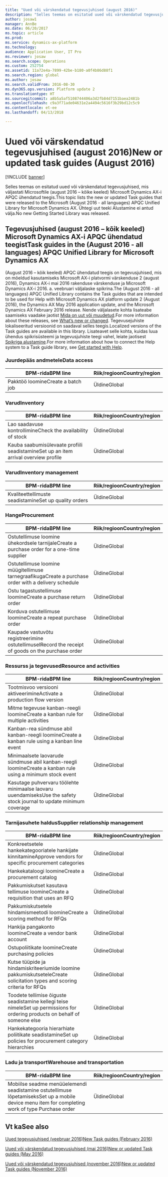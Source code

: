 ```yaml
---
title: "Uued või värskendatud tegevusjuhised (august 2016)"
description: "Selles teemas on esitatud uued või värskendatud tegevusjuhised, mis väljastati Microsoftile (august 2016 – kõike keeled) Microsoft Dynamics AX-i APQC ühendatud teegis. Ühtegi uut teeki Alustamine ei antud välja."
author: josaw1
manager: AnnBe
ms.date: 06/20/2017
ms.topic: article
ms.prod: 
ms.service: dynamics-ax-platform
ms.technology: 
audience: Application User, IT Pro
ms.reviewer: josaw
ms.search.scope: Operations
ms.custom: 252754
ms.assetid: 11a72e4a-7899-42be-b180-a0f4b86d88f1
ms.search.region: global
ms.author: josaw
ms.search.validFrom: 2016-08-30
ms.dyn365.ops.version: Platform update 2
ms.translationtype: HT
ms.sourcegitcommit: a8b5a5af5108744406a3d2fb84d7151baea2481b
ms.openlocfilehash: c9a3f71ade04631e2a4494c5616f3b29bd12c5c9
ms.contentlocale: et-ee
ms.lasthandoff: 04/13/2018

---
```


# <a name="new-or-updated-task-guides-august-2016"></a><span data-ttu-id="0f936-104">Uued või värskendatud tegevusjuhised (august 2016)</span><span class="sxs-lookup"><span data-stu-id="0f936-104">New or updated task guides (August 2016)</span></span>

[!INCLUDE [banner](../includes/banner.md)]

<span data-ttu-id="0f936-105">Selles teemas on esitatud uued või värskendatud tegevusjuhised, mis väljastati Microsoftile (august 2016 – kõike keeled) Microsoft Dynamics AX-i APQC ühendatud teegis.</span><span class="sxs-lookup"><span data-stu-id="0f936-105">This topic lists the new or updated Task guides that were released to the Microsoft (August 2016 - all languages) APQC Unified Library for Microsoft Dynamics AX.</span></span> <span data-ttu-id="0f936-106">Ühtegi uut teeki Alustamine ei antud välja.</span><span class="sxs-lookup"><span data-stu-id="0f936-106">No new Getting Started Library was released.</span></span>

<a name="task-guides-in-the-august-2016---all-languages-apqc-unified-library-for-microsoft-dynamics-ax"></a><span data-ttu-id="0f936-107">[]()Tegevusjuhised (august 2016 – kõik keeled) Microsoft Dynamics AX-i APQC ühendatud teegist</span><span class="sxs-lookup"><span data-stu-id="0f936-107">[]()Task guides in the (August 2016 - all languages) APQC Unified Library for Microsoft Dynamics AX</span></span>
---------------------------------------------------------------------------------------------------

<span data-ttu-id="0f936-108">(August 2016 – kõik keeled) APQC ühendatud teegis on tegevusjuhised, mis on mõeldud kasutamiseks Microsoft AX-i platvormi värskenduse 2 (august 2016), Dynamics AX-i mai 2016 rakenduse värskenduse ja Microsoft Dynamics AX-i 2016. a. veebruari väljalaske spikrina.</span><span class="sxs-lookup"><span data-stu-id="0f936-108">The (August 2016 - all languages) APQC Unified Library contains the Task guides that are intended to be used for Help with Microsoft Dynamics AX platform update 2 (August 2016), the Dynamics AX May 2016 application update, and the Microsoft Dynamics AX February 2016 release.</span></span> <span data-ttu-id="0f936-109">Nende väljalasete kohta lisateabe saamiseks vaadake jaotist [Mida on uut või muudetud](whats-new-changed.md).</span><span class="sxs-lookup"><span data-stu-id="0f936-109">For more information about these releases, see [What’s new or changed](whats-new-changed.md).</span></span> <span data-ttu-id="0f936-110">Tegevusejuhiste lokaliseeritud versioonid on saadaval selles teegis.</span><span class="sxs-lookup"><span data-stu-id="0f936-110">Localized versions of the Task guides are available in this library.</span></span> <span data-ttu-id="0f936-111">Lisateavet selle kohta, kuidas luua ühendus spikrisüsteemi ja tegevusjuhiste teegi vahel, leiate jaotisest [Spikriga alustamine](help-overview.md).</span><span class="sxs-lookup"><span data-stu-id="0f936-111">For more information about how to connect the Help system to a Task guide library, see [Get started with Help](help-overview.md).</span></span>

### <a name="data-access"></a><span data-ttu-id="0f936-112">Juurdepääs andmetele</span><span class="sxs-lookup"><span data-stu-id="0f936-112">Data access</span></span>

| <span data-ttu-id="0f936-113">BPM-rida</span><span class="sxs-lookup"><span data-stu-id="0f936-113">BPM line</span></span>           | <span data-ttu-id="0f936-114">Riik/regioon</span><span class="sxs-lookup"><span data-stu-id="0f936-114">Country/region</span></span> |
|--------------------|----------------|
| <span data-ttu-id="0f936-115">Pakktöö loomine</span><span class="sxs-lookup"><span data-stu-id="0f936-115">Create a batch job</span></span> | <span data-ttu-id="0f936-116">Üldine</span><span class="sxs-lookup"><span data-stu-id="0f936-116">Global</span></span>         |

### <a name="inventory"></a><span data-ttu-id="0f936-117">Varud</span><span class="sxs-lookup"><span data-stu-id="0f936-117">Inventory</span></span>

| <span data-ttu-id="0f936-118">BPM-rida</span><span class="sxs-lookup"><span data-stu-id="0f936-118">BPM line</span></span>                                | <span data-ttu-id="0f936-119">Riik/regioon</span><span class="sxs-lookup"><span data-stu-id="0f936-119">Country/region</span></span> |
|-----------------------------------------|----------------|
| <span data-ttu-id="0f936-120">Lao saadavuse kontrollimine</span><span class="sxs-lookup"><span data-stu-id="0f936-120">Check the availability of stock</span></span>         | <span data-ttu-id="0f936-121">Üldine</span><span class="sxs-lookup"><span data-stu-id="0f936-121">Global</span></span>         |
| <span data-ttu-id="0f936-122">Kauba saabumisülevaate profiili seadistamine</span><span class="sxs-lookup"><span data-stu-id="0f936-122">Set up an item arrival overview profile</span></span> | <span data-ttu-id="0f936-123">Üldine</span><span class="sxs-lookup"><span data-stu-id="0f936-123">Global</span></span>         |

### <a name="inventory-management"></a><span data-ttu-id="0f936-124">Varud</span><span class="sxs-lookup"><span data-stu-id="0f936-124">Inventory management</span></span>

| <span data-ttu-id="0f936-125">BPM-rida</span><span class="sxs-lookup"><span data-stu-id="0f936-125">BPM line</span></span>              | <span data-ttu-id="0f936-126">Riik/regioon</span><span class="sxs-lookup"><span data-stu-id="0f936-126">Country/region</span></span> |
|-----------------------|----------------|
| <span data-ttu-id="0f936-127">Kvaliteettellimuste seadistamine</span><span class="sxs-lookup"><span data-stu-id="0f936-127">Set up quality orders</span></span> | <span data-ttu-id="0f936-128">Üldine</span><span class="sxs-lookup"><span data-stu-id="0f936-128">Global</span></span>         |

### <a name="procurement"></a><span data-ttu-id="0f936-129">Hange</span><span class="sxs-lookup"><span data-stu-id="0f936-129">Procurement</span></span>

| <span data-ttu-id="0f936-130">BPM-rida</span><span class="sxs-lookup"><span data-stu-id="0f936-130">BPM line</span></span>                                          | <span data-ttu-id="0f936-131">Riik/regioon</span><span class="sxs-lookup"><span data-stu-id="0f936-131">Country/region</span></span> |
|---------------------------------------------------|----------------|
| <span data-ttu-id="0f936-132">Ostutellimuse loomine ühekordsele tarnijale</span><span class="sxs-lookup"><span data-stu-id="0f936-132">Create a purchase order for a one-time supplier</span></span>   | <span data-ttu-id="0f936-133">Üldine</span><span class="sxs-lookup"><span data-stu-id="0f936-133">Global</span></span>         |
| <span data-ttu-id="0f936-134">Ostutellimuse loomine müügitellimuse tarnegraafikuga</span><span class="sxs-lookup"><span data-stu-id="0f936-134">Create a purchase order with a delivery schedule</span></span>  | <span data-ttu-id="0f936-135">Üldine</span><span class="sxs-lookup"><span data-stu-id="0f936-135">Global</span></span>         |
| <span data-ttu-id="0f936-136">Ostu tagastustellimuse loomine</span><span class="sxs-lookup"><span data-stu-id="0f936-136">Create a purchase return order</span></span>                    | <span data-ttu-id="0f936-137">Üldine</span><span class="sxs-lookup"><span data-stu-id="0f936-137">Global</span></span>         |
| <span data-ttu-id="0f936-138">Korduva ostutellimuse loomine</span><span class="sxs-lookup"><span data-stu-id="0f936-138">Create a repeat purchase order</span></span>                    | <span data-ttu-id="0f936-139">Üldine</span><span class="sxs-lookup"><span data-stu-id="0f936-139">Global</span></span>         |
| <span data-ttu-id="0f936-140">Kaupade vastuvõtu registreerimine ostutellimusel</span><span class="sxs-lookup"><span data-stu-id="0f936-140">Record the receipt of goods on the purchase order</span></span> | <span data-ttu-id="0f936-141">Üldine</span><span class="sxs-lookup"><span data-stu-id="0f936-141">Global</span></span>         |

### <a name="resource-and-activities"></a><span data-ttu-id="0f936-142">Ressurss ja tegevused</span><span class="sxs-lookup"><span data-stu-id="0f936-142">Resource and activities</span></span>

| <span data-ttu-id="0f936-143">BPM-rida</span><span class="sxs-lookup"><span data-stu-id="0f936-143">BPM line</span></span>                                                | <span data-ttu-id="0f936-144">Riik/regioon</span><span class="sxs-lookup"><span data-stu-id="0f936-144">Country/region</span></span> |
|---------------------------------------------------------|----------------|
| <span data-ttu-id="0f936-145">Tootmisvoo versiooni aktiveerimine</span><span class="sxs-lookup"><span data-stu-id="0f936-145">Activate a production flow version</span></span>                      | <span data-ttu-id="0f936-146">Üldine</span><span class="sxs-lookup"><span data-stu-id="0f936-146">Global</span></span>         |
| <span data-ttu-id="0f936-147">Mitme tegevuse kanban-reegli loomine</span><span class="sxs-lookup"><span data-stu-id="0f936-147">Create a kanban rule for multiple activities</span></span>            | <span data-ttu-id="0f936-148">Üldine</span><span class="sxs-lookup"><span data-stu-id="0f936-148">Global</span></span>         |
| <span data-ttu-id="0f936-149">Kanban-rea sündmuse abil kanban-reegli loomine</span><span class="sxs-lookup"><span data-stu-id="0f936-149">Create a kanban rule using a kanban line event</span></span>          | <span data-ttu-id="0f936-150">Üldine</span><span class="sxs-lookup"><span data-stu-id="0f936-150">Global</span></span>         |
| <span data-ttu-id="0f936-151">Minimaalsete laovarude sündmuse abil kanban-reegli loomine</span><span class="sxs-lookup"><span data-stu-id="0f936-151">Create a kanban rule using a minimum stock event</span></span>        | <span data-ttu-id="0f936-152">Üldine</span><span class="sxs-lookup"><span data-stu-id="0f936-152">Global</span></span>         |
| <span data-ttu-id="0f936-153">Kasutage puhvervaru töölehte minimaalse laovaru uuendamiseks</span><span class="sxs-lookup"><span data-stu-id="0f936-153">Use the safety stock journal to update minimum coverage</span></span> | <span data-ttu-id="0f936-154">Üldine</span><span class="sxs-lookup"><span data-stu-id="0f936-154">Global</span></span>         |

### <a name="supplier-relationship-management"></a><span data-ttu-id="0f936-155">Tarnijasuhete haldus</span><span class="sxs-lookup"><span data-stu-id="0f936-155">Supplier relationship management</span></span>

| <span data-ttu-id="0f936-156">BPM-rida</span><span class="sxs-lookup"><span data-stu-id="0f936-156">BPM line</span></span>                                                           | <span data-ttu-id="0f936-157">Riik/regioon</span><span class="sxs-lookup"><span data-stu-id="0f936-157">Country/region</span></span> |
|--------------------------------------------------------------------|----------------|
| <span data-ttu-id="0f936-158">Konkreetsetele hankekategooriatele hankijate kinnitamine</span><span class="sxs-lookup"><span data-stu-id="0f936-158">Approve vendors for specific procurement categories</span></span>                | <span data-ttu-id="0f936-159">Üldine</span><span class="sxs-lookup"><span data-stu-id="0f936-159">Global</span></span>         |
| <span data-ttu-id="0f936-160">Hankekataloogi loomine</span><span class="sxs-lookup"><span data-stu-id="0f936-160">Create a procurement catalog</span></span>                                       | <span data-ttu-id="0f936-161">Üldine</span><span class="sxs-lookup"><span data-stu-id="0f936-161">Global</span></span>         |
| <span data-ttu-id="0f936-162">Pakkumiskutset kasutava tellimuse loomine</span><span class="sxs-lookup"><span data-stu-id="0f936-162">Create a requisition that uses an RFQ</span></span>                              | <span data-ttu-id="0f936-163">Üldine</span><span class="sxs-lookup"><span data-stu-id="0f936-163">Global</span></span>         |
| <span data-ttu-id="0f936-164">Pakkumiskutsetele hindamismeetodi loomine</span><span class="sxs-lookup"><span data-stu-id="0f936-164">Create a scoring method for RFQs</span></span>                                   | <span data-ttu-id="0f936-165">Üldine</span><span class="sxs-lookup"><span data-stu-id="0f936-165">Global</span></span>         |
| <span data-ttu-id="0f936-166">Hankija pangakonto loomine</span><span class="sxs-lookup"><span data-stu-id="0f936-166">Create a vendor bank account</span></span>                                       | <span data-ttu-id="0f936-167">Üldine</span><span class="sxs-lookup"><span data-stu-id="0f936-167">Global</span></span>         |
| <span data-ttu-id="0f936-168">Ostupoliitikate loomine</span><span class="sxs-lookup"><span data-stu-id="0f936-168">Create purchasing policies</span></span>                                         | <span data-ttu-id="0f936-169">Üldine</span><span class="sxs-lookup"><span data-stu-id="0f936-169">Global</span></span>         |
| <span data-ttu-id="0f936-170">Kutse tüüpide ja hindamiskriteeriumide loomine pakkumiskutsetele</span><span class="sxs-lookup"><span data-stu-id="0f936-170">Create solicitation types and scoring criteria for RFQs</span></span>            | <span data-ttu-id="0f936-171">Üldine</span><span class="sxs-lookup"><span data-stu-id="0f936-171">Global</span></span>         |
| <span data-ttu-id="0f936-172">Toodete tellimise õiguste seadistamine kellegi teise nimele</span><span class="sxs-lookup"><span data-stu-id="0f936-172">Set up permissions for ordering products on behalf of someone else</span></span> | <span data-ttu-id="0f936-173">Üldine</span><span class="sxs-lookup"><span data-stu-id="0f936-173">Global</span></span>         |
| <span data-ttu-id="0f936-174">Hankekategooria hierarhiate poliitikate seadistamine</span><span class="sxs-lookup"><span data-stu-id="0f936-174">Set up policies for procurement category hierarchies</span></span>               | <span data-ttu-id="0f936-175">Üldine</span><span class="sxs-lookup"><span data-stu-id="0f936-175">Global</span></span>         |

### <a name="warehouse-and-transportation"></a><span data-ttu-id="0f936-176">Ladu ja transport</span><span class="sxs-lookup"><span data-stu-id="0f936-176">Warehouse and transportation</span></span>

| <span data-ttu-id="0f936-177">BPM-rida</span><span class="sxs-lookup"><span data-stu-id="0f936-177">BPM line</span></span>                                                                    | <span data-ttu-id="0f936-178">Riik/regioon</span><span class="sxs-lookup"><span data-stu-id="0f936-178">Country/region</span></span> |
|-----------------------------------------------------------------------------|----------------|
| <span data-ttu-id="0f936-179">Mobiilse seadme menüüelemendi seadistamine ostutellimuse lõpetamiseks</span><span class="sxs-lookup"><span data-stu-id="0f936-179">Set up a mobile device menu item for completing work of type Purchase order</span></span> | <span data-ttu-id="0f936-180">Üldine</span><span class="sxs-lookup"><span data-stu-id="0f936-180">Global</span></span>         |



<a name="see-also"></a><span data-ttu-id="0f936-181">Vt ka</span><span class="sxs-lookup"><span data-stu-id="0f936-181">See also</span></span>
--------

[<span data-ttu-id="0f936-182">Uued tegevusjuhised (veebruar 2016)</span><span class="sxs-lookup"><span data-stu-id="0f936-182">New Task guides (February 2016)</span></span>](new-task-guides-available-february-2016.md)

[<span data-ttu-id="0f936-183">Uued või värskendatud tegevusjuhised (mai 2016)</span><span class="sxs-lookup"><span data-stu-id="0f936-183">New or updated Task guides (May 2016)</span></span>](new-updated-task-guides-available-may-2016.md)

[<span data-ttu-id="0f936-184">Uued või värskendatud tegevusjuhised (november 2016)</span><span class="sxs-lookup"><span data-stu-id="0f936-184">New or updated Task guides (November 2016)</span></span>](new-task-guides-november-2016.md)




